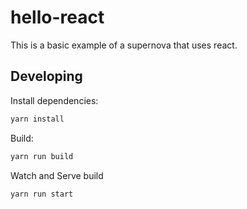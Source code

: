 # hello-react

This is a basic example of a supernova that uses react.

## Developing

Install dependencies:

```sh
yarn install
```

Build:

```sh
yarn run build
```

Watch and Serve build

```sh
yarn run start
```

